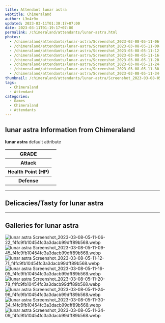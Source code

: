 ```yaml
---
title: Attendant lunar astra
webtitle: Chimeraland
author: L3n4r0x
updated: 2023-03-11T01:30:17+07:00
date: 2023-03-11T01:19:17+07:00
permalink: /chimeraland/attendants/lunar-astra.html
photos:
  - /chimeraland/attendants/lunar-astra/Screenshot_2023-03-08-05-11-06-22_f4fc9fb10454fc3a3dacb99dff89b568.webp
  - /chimeraland/attendants/lunar-astra/Screenshot_2023-03-08-05-11-09-45_f4fc9fb10454fc3a3dacb99dff89b568.webp
  - /chimeraland/attendants/lunar-astra/Screenshot_2023-03-08-05-11-12-71_f4fc9fb10454fc3a3dacb99dff89b568.webp
  - /chimeraland/attendants/lunar-astra/Screenshot_2023-03-08-05-11-16-05_f4fc9fb10454fc3a3dacb99dff89b568.webp
  - /chimeraland/attendants/lunar-astra/Screenshot_2023-03-08-05-11-20-78_f4fc9fb10454fc3a3dacb99dff89b568.webp
  - /chimeraland/attendants/lunar-astra/Screenshot_2023-03-08-05-11-24-96_f4fc9fb10454fc3a3dacb99dff89b568.webp
  - /chimeraland/attendants/lunar-astra/Screenshot_2023-03-08-05-11-30-34_f4fc9fb10454fc3a3dacb99dff89b568.webp
  - /chimeraland/attendants/lunar-astra/Screenshot_2023-03-08-05-11-34-09_f4fc9fb10454fc3a3dacb99dff89b568.webp
thumbnail: /chimeraland/attendants/lunar-astra/Screenshot_2023-03-08-05-11-06-22_f4fc9fb10454fc3a3dacb99dff89b568.webp
tags:
  - Chimeraland
  - Attendant
categories:
  - Games
  - Chimeraland
  - Attendants
---
```


<section id="bootstrap-wrapper"><link rel="stylesheet" href="https://rawcdn.githack.com/dimaslanjaka/Web-Manajemen/0c3b5aa1813bd4abcd2c11bf3e37928b15c28664/css/bootstrap-5-3-0-alpha3-wrapper.css"/><h2>lunar astra Information from Chimeraland</h2><p><b>lunar astra</b> default attribute <table><tr><th>GRADE</th><td></td></tr><tr><th>Attack</th><td></td></tr><tr><th>Health Point (HP)</th><td></td></tr><tr><th>Defense</th><td></td></tr></table></p><hr/><h2>Delicacies/Tasty for lunar astra</h2><hr/><div id="gallery"><h2>Galleries for lunar astra</h2><div class="row"><div class="col-lg-6 col-12"><img src="/chimeraland/attendants/lunar-astra/Screenshot_2023-03-08-05-11-06-22_f4fc9fb10454fc3a3dacb99dff89b568.webp" alt="lunar astra Screenshot_2023-03-08-05-11-06-22_f4fc9fb10454fc3a3dacb99dff89b568.webp"/></div><div class="col-lg-6 col-12"><img src="/chimeraland/attendants/lunar-astra/Screenshot_2023-03-08-05-11-09-45_f4fc9fb10454fc3a3dacb99dff89b568.webp" alt="lunar astra Screenshot_2023-03-08-05-11-09-45_f4fc9fb10454fc3a3dacb99dff89b568.webp"/></div><div class="col-lg-6 col-12"><img src="/chimeraland/attendants/lunar-astra/Screenshot_2023-03-08-05-11-12-71_f4fc9fb10454fc3a3dacb99dff89b568.webp" alt="lunar astra Screenshot_2023-03-08-05-11-12-71_f4fc9fb10454fc3a3dacb99dff89b568.webp"/></div><div class="col-lg-6 col-12"><img src="/chimeraland/attendants/lunar-astra/Screenshot_2023-03-08-05-11-16-05_f4fc9fb10454fc3a3dacb99dff89b568.webp" alt="lunar astra Screenshot_2023-03-08-05-11-16-05_f4fc9fb10454fc3a3dacb99dff89b568.webp"/></div><div class="col-lg-6 col-12"><img src="/chimeraland/attendants/lunar-astra/Screenshot_2023-03-08-05-11-20-78_f4fc9fb10454fc3a3dacb99dff89b568.webp" alt="lunar astra Screenshot_2023-03-08-05-11-20-78_f4fc9fb10454fc3a3dacb99dff89b568.webp"/></div><div class="col-lg-6 col-12"><img src="/chimeraland/attendants/lunar-astra/Screenshot_2023-03-08-05-11-24-96_f4fc9fb10454fc3a3dacb99dff89b568.webp" alt="lunar astra Screenshot_2023-03-08-05-11-24-96_f4fc9fb10454fc3a3dacb99dff89b568.webp"/></div><div class="col-lg-6 col-12"><img src="/chimeraland/attendants/lunar-astra/Screenshot_2023-03-08-05-11-30-34_f4fc9fb10454fc3a3dacb99dff89b568.webp" alt="lunar astra Screenshot_2023-03-08-05-11-30-34_f4fc9fb10454fc3a3dacb99dff89b568.webp"/></div><div class="col-lg-6 col-12"><img src="/chimeraland/attendants/lunar-astra/Screenshot_2023-03-08-05-11-34-09_f4fc9fb10454fc3a3dacb99dff89b568.webp" alt="lunar astra Screenshot_2023-03-08-05-11-34-09_f4fc9fb10454fc3a3dacb99dff89b568.webp"/></div></div></div></section>